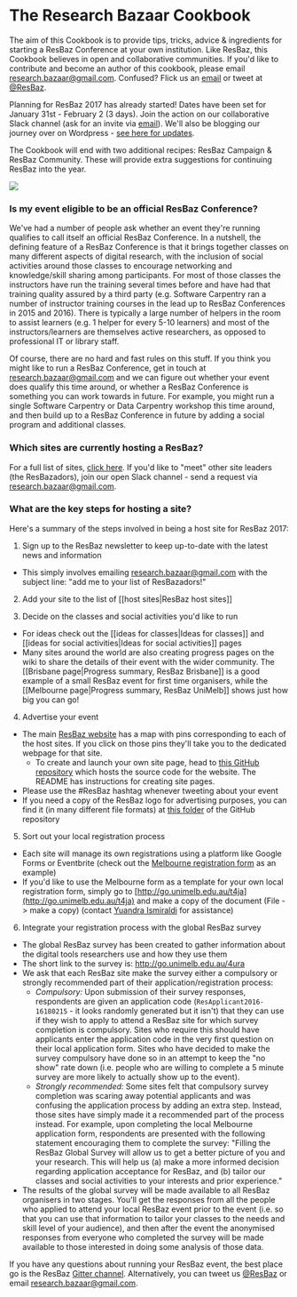 # The Research Bazaar Cookbook

The aim of this Cookbook is to provide tips, tricks, advice & ingredients for starting a ResBaz Conference at your own institution. Like ResBaz, this Cookbook believes in open and collaborative communities. If you'd like to contribute and become an author of this cookbook, please email [research.bazaar@gmail.com](research.bazaar@gmail.com). Confused? Flick us an [email](research.bazaar@gmail.com) or tweet at [@ResBaz](www.twitter.com/resbaz).

Planning for ResBaz 2017 has already started! Dates have been set for January 31st - February 2 (3 days). Join the action on our collaborative Slack channel (ask for an invite via [email](research.bazaar@gmail.com)). We'll also be blogging our journey over on Wordpress - [see here for updates](resbaz.blog.wordpress.com). 

The Cookbook will end with two additional recipes: ResBaz Campaign & ResBaz Community. These will provide extra suggestions for continuing ResBaz into the year. 

![](http://65.media.tumblr.com/1423cd1418b77aa438f7683bee97e139/tumblr_inline_o27opvUYDv1ssbz72_500.jpg)


### Is my event eligible to be an official ResBaz Conference?


We've had a number of people ask whether an event they're running qualifies to call itself an official ResBaz Conference. In a nutshell, the defining feature of a ResBaz Conference is that it brings together classes on many different aspects of digital research, with the inclusion of social activities around those classes to encourage networking and knowledge/skill sharing among participants. For most of those classes the instructors have run the training several times before and have had that training quality assured by a third party (e.g. Software Carpentry ran a number of instructor training courses in the lead up to ResBaz Conferences in 2015 and 2016). There is typically a large number of helpers in the room to assist learners (e.g. 1 helper for every 5-10 learners) and most of the instructors/learners are themselves active researchers, as opposed to professional IT or library staff.

Of course, there are no hard and fast rules on this stuff. If you think you might like to run a ResBaz Conference, get in touch at [research.bazaar@gmail.com](research.bazaar@gmail.com) and we can figure out whether your event does qualify this time around, or whether a ResBaz Conference is something you can work towards in future. For example, you might run a single Software Carpentry or Data Carpentry workshop this time around, and then build up to a ResBaz Conference in future by adding a social program and additional classes.


### Which sites are currently hosting a ResBaz?

For a full list of sites, [click here](https://github.com/resbaz/cookbook/wiki/ResBaz-host-sites). If you'd like to "meet" other site leaders (the ResBazadors), join our open Slack channel - send a request via [research.bazaar@gmail.com](research.bazaar@gmail.com).


### What are the key steps for hosting a site? 

Here's a summary of the steps involved in being a host site for ResBaz 2017:

1. Sign up to the ResBaz newsletter to keep up-to-date with the latest news and information 
  * This simply involves emailing research.bazaar@gmail.com with the subject line: "add me to your list of ResBazadors!"

2. Add your site to the list of [[host sites|ResBaz host sites]]

3. Decide on the classes and social activities you'd like to run
  * For ideas check out the [[ideas for classes|Ideas for classes]] and [[ideas for social activities|Ideas for social activities]] pages
  * Many sites around the world are also creating progress pages on the wiki to share the details of their event with the wider community. The [[Brisbane page|Progress summary, ResBaz Brisbane]] is a good example of a small ResBaz event for first time organisers, while the [[Melbourne page|Progress summary, ResBaz UniMelb]] shows just how big you can go!

4. Advertise your event
  * The main [ResBaz website](https://feb2016.resbaz.com/) has a map with pins corresponding to each of the host sites. If you click on those pins they'll take you to the dedicated webpage for that site.
    * To create and launch your own site page, head to [this GitHub repository](https://github.com/resbaz/resbaz-2016-02-01) which hosts the source code for the website. The README has instructions for creating site pages.
  * Please use the #ResBaz hashtag whenever tweeting about your event
  * If you need a copy of the ResBaz logo for advertising purposes, you can find it (in many different file formats) at [this folder](https://github.com/resbaz/resbaz-2016-02-01/tree/gh-pages/img/resbaz_logos) of the GitHub repository 

5. Sort out your local registration process
  * Each site will manage its own registrations using a platform like Google Forms or Eventbrite (check out the [Melbourne registration form](http://go.unimelb.edu.au/2ura) as an example) 
  * If you'd like to use the Melbourne form as a template for your own local registration form, simply go to 
[http://go.unimelb.edu.au/t4ja](http://go.unimelb.edu.au/t4ja) and make a copy of the document (File -> make a copy) (contact [Yuandra Ismiraldi](https://twitter.com/iniandra) for assistance)

6. Integrate your registration process with the global ResBaz survey
  * The global ResBaz survey has been created to gather information about the digital tools researchers use and how they use them
  * The short link to the survey is: http://go.unimelb.edu.au/4ura
  * We ask that each ResBaz site make the survey either a compulsory or strongly recommended part of their application/registration process: 
    * *Compulsory:* Upon submission of their survey responses, respondents are given an application code (`ResApplicant2016-16180215` - it looks randomly generated but it isn't) that they can use if they wish to apply to attend a ResBaz site for which survey completion is compulsory. Sites who require this should have applicants enter the application code in the very first question on their local application form. Sites who have decided to make the survey compulsory have done so in an attempt to keep the "no show" rate down (i.e. people who are willing to complete a 5 minute survey are more likely to actually show up to the event). 
    * *Strongly recommended:* Some sites felt that compulsory survey completion was scaring away potential applicants and was confusing the application process by adding an extra step. Instead, those sites have simply made it a recommended part of the process instead. For example, upon completing the local Melbourne application form, respondents are presented with the following statement encouraging them to complete the survey: "Filling the ResBaz Global Survey will allow us to get a better picture of you and your research. This will help us (a) make a more informed decision regarding application acceptance for ResBaz, and (b) tailor our classes and social activities to your interests and prior experience." 
  * The results of the global survey will be made available to all ResBaz organisers in two stages. You'll get the responses from all the people who applied to attend your local ResBaz event prior to the event (i.e. so that you can use that information to tailor your classes to the needs and skill level of your audience), and then after the event the anonymised responses from everyone who completed the survey will be made available to those interested in doing some analysis of those data.


If you have any questions about running your ResBaz event, the best place go is the ResBaz [Gitter channel](http://melbourne.resbaz.edu.au/post/113825220654/join-us-on-gitter). Alternatively, you can tweet us [@ResBaz](https://twitter.com/ResBaz) or email research.bazaar@gmail.com.




